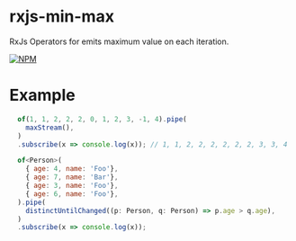 # rxjs-min-max

RxJs Operators for emits maximum value on each iteration.

[![NPM](https://nodei.co/npm/rxjs-min-max.png?downloads=true&downloadRank=true&stars=true)](https://nodei.co/npm/rxjs-min-max/)

# Example

  ```javascript
    of(1, 1, 2, 2, 2, 0, 1, 2, 3, -1, 4).pipe(
      maxStream(),
    )
    .subscribe(x => console.log(x)); // 1, 1, 2, 2, 2, 2, 2, 2, 3, 3, 4

    of<Person>(
      { age: 4, name: 'Foo'},
      { age: 7, name: 'Bar'},
      { age: 3, name: 'Foo'},
      { age: 6, name: 'Foo'},
    ).pipe(
      distinctUntilChanged((p: Person, q: Person) => p.age > q.age),
    )
    .subscribe(x => console.log(x));
 
  ```